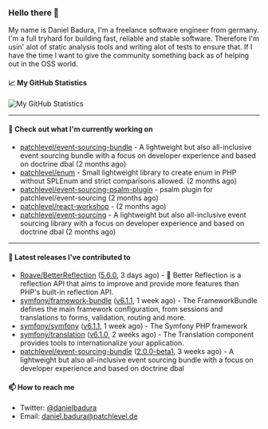 ### Hello there 👋

My name is Daniel Badura, I'm a freelance software engineer from germany. I'm a full tryhard for building fast, reliable and stable software. 
Therefore I'm usin' alot of static analysis tools and writing alot of tests to ensure that. If I have the time I want to give the community something back as of helping out in the OSS world.

#### 📈 My GitHub Statistics

![My GitHub Statistics](https://github-readme-stats.vercel.app/api?username=DanielBadura&show_icons=true&count_private=true&hide_title=true)

---

#### 👷 Check out what I'm currently working on

- [patchlevel/event-sourcing-bundle](https://github.com/patchlevel/event-sourcing-bundle) - A lightweight but also all-inclusive event sourcing bundle with a focus on developer experience and based on doctrine dbal (2 months ago)
- [patchlevel/enum](https://github.com/patchlevel/enum) - Small lightweight library to create enum in PHP without SPLEnum and strict comparisons allowed. (2 months ago)
- [patchlevel/event-sourcing-psalm-plugin](https://github.com/patchlevel/event-sourcing-psalm-plugin) - psalm plugin for patchlevel/event-sourcing (2 months ago)
- [patchlevel/react-workshop](https://github.com/patchlevel/react-workshop) -  (2 months ago)
- [patchlevel/event-sourcing](https://github.com/patchlevel/event-sourcing) - A lightweight but also all-inclusive event sourcing library with a focus on developer experience and based on doctrine dbal (2 months ago)

---

#### 🔭 Latest releases I've contributed to

- [Roave/BetterReflection](https://github.com/Roave/BetterReflection) ([5.6.0](https://github.com/Roave/BetterReflection/releases/tag/5.6.0), 3 days ago) - :crystal_ball: Better Reflection is a reflection API that aims to improve and provide more features than PHP&#39;s built-in reflection API.
- [symfony/framework-bundle](https://github.com/symfony/framework-bundle) ([v6.1.1](https://github.com/symfony/framework-bundle/releases/tag/v6.1.1), 1 week ago) - The FrameworkBundle defines the main framework configuration, from sessions and translations to forms, validation, routing and more.
- [symfony/symfony](https://github.com/symfony/symfony) ([v6.1.1](https://github.com/symfony/symfony/releases/tag/v6.1.1), 1 week ago) - The Symfony PHP framework
- [symfony/translation](https://github.com/symfony/translation) ([v6.1.0](https://github.com/symfony/translation/releases/tag/v6.1.0), 2 weeks ago) - The Translation component provides tools to internationalize your application.
- [patchlevel/event-sourcing-bundle](https://github.com/patchlevel/event-sourcing-bundle) ([2.0.0-beta1](https://github.com/patchlevel/event-sourcing-bundle/releases/tag/2.0.0-beta1), 3 weeks ago) - A lightweight but also all-inclusive event sourcing bundle with a focus on developer experience and based on doctrine dbal

#### 📫 How to reach me

- Twitter: [@danielbadura](https://twitter.com/danielbadura)
- Email: [daniel.badura@patchlevel.de](mailto:daniel.badura@patchlevel.de)
